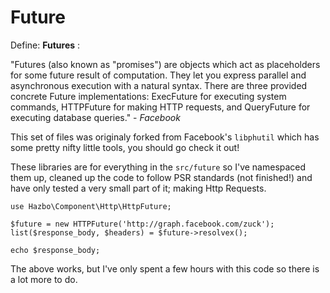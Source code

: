 # Future

Define: **Futures** :

"Futures (also known as "promises") are objects which act as placeholders for
some future result of computation. They let you express parallel and
asynchronous execution with a natural syntax. There are three provided
concrete Future implementations: ExecFuture for executing system commands,
HTTPFuture for making HTTP requests, and QueryFuture for executing database
queries." - *Facebook*

This set of files was originaly forked from Facebook's `libphutil` which has
some pretty nifty little tools, you should go check it out!

These libraries are for everything in the `src/future` so I've namespaced
them up, cleaned up the code to follow PSR standards (not finished!) and
have only tested a very small part of it; making Http Requests.

	use Hazbo\Component\Http\HttpFuture;

	$future = new HTTPFuture('http://graph.facebook.com/zuck');
	list($response_body, $headers) = $future->resolvex();

	echo $response_body;

The above works, but I've only spent a few hours with this code so
there is a lot more to do.